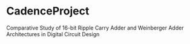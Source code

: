 # CadenceProject
Comparative Study of 16-bit Ripple Carry Adder and Weinberger Adder Architectures in Digital Circuit Design 
